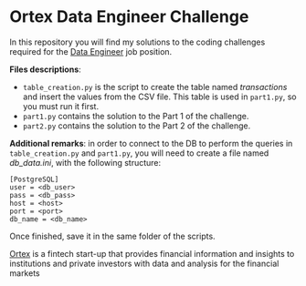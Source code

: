 # Ortex Data Engineer Challenge
In this repository you will find my solutions to the coding challenges required for the [Data Engineer](https://public.ortex.com/data-engineer/) job position.

**Files descriptions**:
- ```table_creation.py``` is the script to create the table named *transactions* and insert the values from the CSV file. This table is used in ```part1.py```, so you must run it first.
- ```part1.py``` contains the solution to the Part 1 of the challenge.
- ```part2.py``` contains the solution to the Part 2 of the challenge.

**Additional remarks**: in order to connect to the DB to perform the queries in ```table_creation.py``` and ```part1.py```, you will need to create a file named *db_data.ini*, with the following structure:
```
[PostgreSQL]
user = <db_user>
pass = <db_pass>
host = <host>
port = <port>
db_name = <db_name>
```

Once finished, save it in the same folder of the scripts.

[Ortex](https://public.ortex.com/) is a fintech start-up that provides financial information and insights to institutions and private investors with data and analysis for the financial markets
